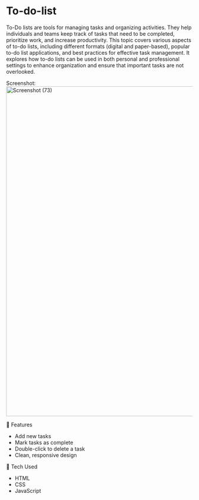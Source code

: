 # To-do-list
To-Do lists are tools for managing tasks and organizing activities. They help individuals and teams keep track of tasks that need to be completed, prioritize work, and increase productivity. This topic covers various aspects of to-do lists, including different formats (digital and paper-based), popular to-do list applications, and best practices for effective task management. It explores how to-do lists can be used in both personal and professional settings to enhance organization and ensure that important tasks are not overlooked.

Screenshot:
<img width="1920" height="888" alt="Screenshot (73)" src="https://github.com/user-attachments/assets/f21b1eee-a0d7-4b42-a940-4f6a162ae1bc" />

 🚀 Features
- Add new tasks
- Mark tasks as complete
- Double-click to delete a task
- Clean, responsive design

 🧰 Tech Used
- HTML
- CSS
- JavaScript 
